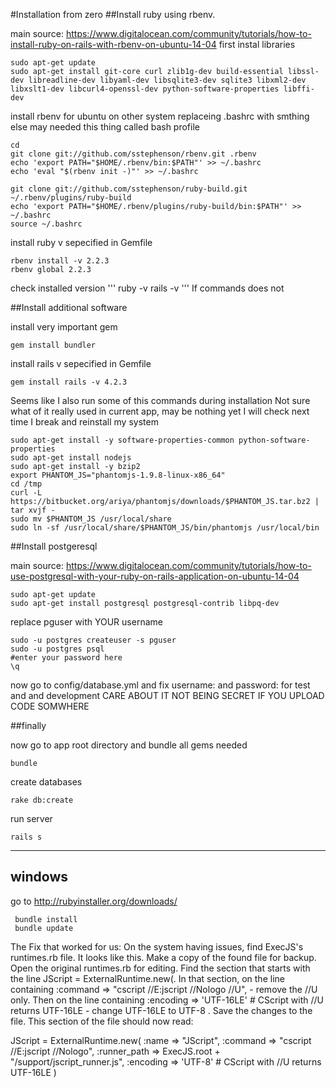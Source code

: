 #Installation from zero
##Install ruby using rbenv.


main source:  https://www.digitalocean.com/community/tutorials/how-to-install-ruby-on-rails-with-rbenv-on-ubuntu-14-04
first instal libraries
```
sudo apt-get update
sudo apt-get install git-core curl zlib1g-dev build-essential libssl-dev libreadline-dev libyaml-dev libsqlite3-dev sqlite3 libxml2-dev libxslt1-dev libcurl4-openssl-dev python-software-properties libffi-dev
```

install rbenv
for ubuntu on other system replaceing .bashrc with smthing else may needed this thing called bash profile
```
cd
git clone git://github.com/sstephenson/rbenv.git .rbenv
echo 'export PATH="$HOME/.rbenv/bin:$PATH"' >> ~/.bashrc
echo 'eval "$(rbenv init -)"' >> ~/.bashrc

git clone git://github.com/sstephenson/ruby-build.git ~/.rbenv/plugins/ruby-build
echo 'export PATH="$HOME/.rbenv/plugins/ruby-build/bin:$PATH"' >> ~/.bashrc
source ~/.bashrc
```

install ruby v sepecified in Gemfile
```
rbenv install -v 2.2.3
rbenv global 2.2.3
```

check installed version
'''
ruby -v
rails -v
'''
If commands does not

##Install additional software

install very important gem


```
gem install bundler
```

install rails v sepecified in Gemfile
```
gem install rails -v 4.2.3
```


Seems like I also run some of this commands during installation
Not sure what of it really used in current app, may be nothing yet
I will check next time I break and reinstall my system
```
sudo apt-get install -y software-properties-common python-software-properties
sudo apt-get install nodejs
sudo apt-get install -y bzip2
export PHANTOM_JS="phantomjs-1.9.8-linux-x86_64"
cd /tmp
curl -L https://bitbucket.org/ariya/phantomjs/downloads/$PHANTOM_JS.tar.bz2 | tar xvjf -
sudo mv $PHANTOM_JS /usr/local/share
sudo ln -sf /usr/local/share/$PHANTOM_JS/bin/phantomjs /usr/local/bin
```
##Install postgeresql

main source: https://www.digitalocean.com/community/tutorials/how-to-use-postgresql-with-your-ruby-on-rails-application-on-ubuntu-14-04
```
sudo apt-get update
sudo apt-get install postgresql postgresql-contrib libpq-dev
```
replace pguser with YOUR username
```
sudo -u postgres createuser -s pguser
sudo -u postgres psql
#enter your password here
\q
```
now go to config/database.yml and fix username: and password: for test and and development CARE ABOUT IT NOT BEING SECRET IF YOU UPLOAD CODE SOMWHERE


##finally

now go to app root directory and bundle all gems needed
```
bundle
```

create databases
```
rake db:create
```

run server
```
rails s
```


-------
 ## windows



 go to http://rubyinstaller.org/downloads/
```
 bundle install
 bundle update
```


The Fix that worked for us: On the system having issues, find ExecJS's runtimes.rb file. It looks like this. Make a copy of the found file for backup. Open the original runtimes.rb for editing. Find the section that starts with the line JScript = ExternalRuntime.new(. In that section, on the line containing :command     => "cscript //E:jscript //Nologo //U", - remove the //U only. Then on the line containing :encoding    => 'UTF-16LE' # CScript with //U returns UTF-16LE - change UTF-16LE to UTF-8 . Save the changes to the file. This section of the file should now read:

JScript = ExternalRuntime.new(
    :name        => "JScript",
    :command     => "cscript //E:jscript //Nologo",
    :runner_path => ExecJS.root + "/support/jscript_runner.js",
    :encoding    => 'UTF-8' # CScript with //U returns UTF-16LE
)
